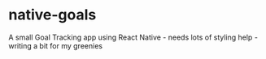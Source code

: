 # native-goals
A small Goal Tracking app using React Native  - needs lots of styling help - writing a bit for my greenies
